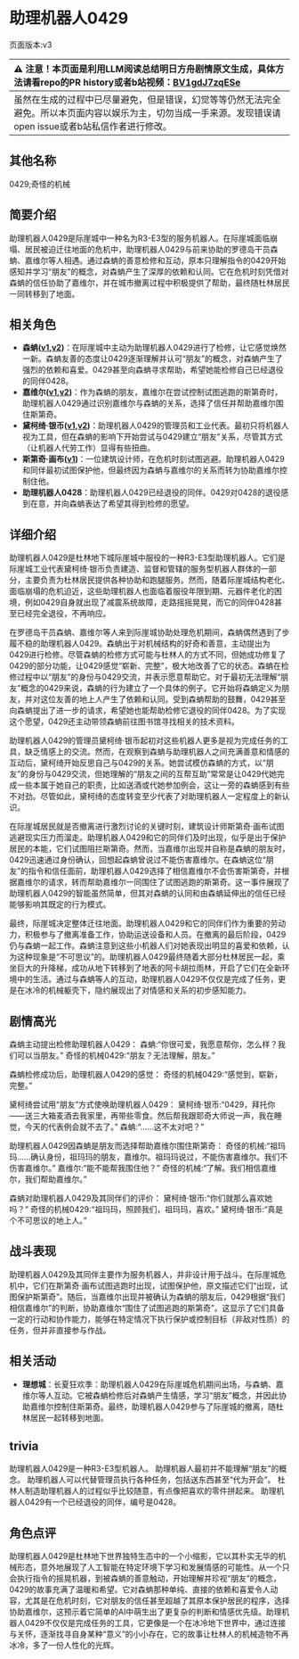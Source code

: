 # 助理机器人0429
页面版本:v3
 

| :warning: 注意！本页面是利用LLM阅读总结明日方舟剧情原文生成，具体方法请看repo的PR history或者b站视频：[BV1gdJ7zqESe](https://www.bilibili.com/video/BV1gdJ7zqESe/)         |
|:----------------------------|
| 虽然在生成的过程中已尽量避免，但是错误，幻觉等等仍然无法完全避免。所以本页面内容以娱乐为主，切勿当成一手来源。发现错误请open issue或者b站私信作者进行修改。|



## 其他名称
0429;奇怪的机械
## 简要介绍
助理机器人0429是际崖城中一种名为R3-E3型的服务机器人。在际崖城面临崩塌、居民被迫迁往地面的危机中，助理机器人0429与前来协助的罗德岛干员森蚺、嘉维尔等人相遇。通过森蚺的善意检修和互动，原本只理解指令的0429开始感知并学习“朋友”的概念，对森蚺产生了深厚的依赖和认同。它在危机时刻凭借对森蚺的信任协助了嘉维尔，并在城市撤离过程中积极提供了帮助，最终随杜林居民一同转移到了地面。
## 相关角色
-   **森蚺([v1](../chars/char_416_zumama.md),[v2](char_416_zumama.md))**：在际崖城中主动为助理机器人0429进行了检修，让它感觉焕然一新。森蚺友善的态度让0429逐渐理解并认可“朋友”的概念，对森蚺产生了强烈的依赖和喜爱。0429甚至向森蚺寻求帮助，希望她能检修自己已经退役的同伴0428。
-   **嘉维尔([v1](../chars/char_187_ccheal.md),[v2](char_187_ccheal.md))**：作为森蚺的朋友，嘉维尔在尝试控制试图逃跑的斯第奇时，助理机器人0429通过识别嘉维尔与森蚺的关系，选择了信任并帮助嘉维尔围住斯第奇。
-   **黛柯绮·银币([v1](../chars/extended_char_7aec75.md),[v2](extended_char_7aec75.md))**：助理机器人0429的管理员和工业代表。最初只将机器人视为工具，但在森蚺的影响下开始尝试与0429建立“朋友”关系，尽管其方式（让机器人代劳工作）显得有些扭曲。
-   **斯第奇·画布([v1](../chars/extended_char_5a4c3a.md))**：一位建筑设计师，在危机时刻试图逃避。助理机器人0429和同伴最初试图保护他，但最终因为森蚺与嘉维尔的关系而转为协助嘉维尔控制住他。
-   **助理机器人0428**：助理机器人0429已经退役的同伴。0429对0428的退役感到在意，并向森蚺表达了希望其得到检修的愿望。
## 详细介绍
助理机器人0429是杜林地下城际崖城中服役的一种R3-E3型助理机器人。它们是际崖城工业代表黛柯绮·银币负责建造、监督和管辖的服务型机器人群体的一部分，主要负责为杜林居民提供各种协助和跑腿服务。然而，随着际崖城结构老化、面临崩塌的危机迫近，这些助理机器人也面临着服役年限到期、元器件老化的困境，例如0429自身就出现了减震系统故障，走路摇摇晃晃，而它的同伴0428甚至已经完全退役，不再响应。

在罗德岛干员森蚺、嘉维尔等人来到际崖城协助处理危机期间，森蚺偶然遇到了步履不稳的助理机器人0429。森蚺出于对机械结构的好奇和善意，主动提出为0429进行检修。尽管森蚺的检修方式可能与杜林人的方式不同，但她成功修复了0429的部分功能，让0429感觉“崭新、完整”，极大地改善了它的状态。森蚺在检修过程中以“朋友”的身份与0429交流，并表示愿意帮助它。对于最初无法理解“朋友”概念的0429来说，森蚺的行为建立了一个具体的例子。它开始将森蚺定义为朋友，并对这位友善的地上人产生了依赖和认同。受到森蚺帮助的鼓舞，0429甚至向森蚺提出了进一步的请求，希望她也能帮助检修它退役的同伴0428。为了实现这个愿望，0429还主动带领森蚺前往图书馆寻找相关的技术资料。

助理机器人0429的管理员黛柯绮·银币起初对这些机器人更多是视为完成任务的工具，缺乏情感上的交流。然而，在观察到森蚺与助理机器人之间充满善意和情感的互动后，黛柯绮开始反思自己与0429的关系。她尝试模仿森蚺的方式，以“朋友”的身份与0429交流，但她理解的“朋友之间的互帮互助”常常是让0429代她完成一些本属于她自己的职责，比如送酒或代她参加例会，这让一旁的森蚺感到有些不对劲。尽管如此，黛柯绮的态度转变至少代表了对助理机器人一定程度上的新认识。

在际崖城居民就是否撤离进行激烈讨论的关键时刻，建筑设计师斯第奇·画布试图逃避现实压力而溜走。助理机器人0429和它的同伴们及时出现，似乎是出于保护居民的本能，它们试图阻拦斯第奇。然而，当嘉维尔出现并自称是森蚺的朋友时，0429迅速通过身份确认，回想起森蚺曾说过不能伤害嘉维尔。在森蚺这位“朋友”的指令和信任面前，助理机器人0429选择了相信嘉维尔不会伤害斯第奇，并根据嘉维尔的请求，转而帮助嘉维尔一同围住了试图逃跑的斯第奇。这一事件展现了助理机器人0429的智能虽然简单，但其对森蚺的认同和由森蚺延伸出的信任已经能够影响其既定的行为模式。

最终，际崖城决定整体迁往地面。助理机器人0429和它的同伴们作为重要的劳动力，积极参与了撤离准备工作，协助运送设备和人员。在撤离的最后阶段，0429仍与森蚺一起工作。森蚺注意到这些小机器人们对她表现出明显的喜爱和依赖，认为这种现象是“不可思议”的。助理机器人0429最终随着大部分杜林居民一起，乘坐巨大的升降梯，成功从地下转移到了地表的阿卡胡拉雨林，开启了它们在全新环境中的生活。通过与森蚺等人的互动，助理机器人0429不仅仅是完成了任务，更是在冰冷的机械躯壳下，隐约展现出了对情感和关系的初步感知能力。
## 剧情高光
森蚺主动提出检修助理机器人0429：
森蚺:“你很可爱，我愿意帮你，怎么样？我们可以当朋友。”
奇怪的机械0429:“朋友？无法理解，朋友。”

森蚺检修成功后，助理机器人0429的感觉：
奇怪的机械0429:“感觉到，崭新，完整。”

黛柯绮尝试用“朋友”方式使唤助理机器人0429：
黛柯绮·银币:“0429，拜托你——送三大箱麦酒去我家里，再带些零食。然后帮我跟耶奇大师说一声，我在睡觉，今天的代表例会就不去了。”
森蚺:“......这不太对吧？”

助理机器人0429因森蚺是朋友而选择帮助嘉维尔围住斯第奇：
奇怪的机械:“祖玛玛......确认身份，祖玛玛的朋友，嘉维尔。祖玛玛说过，不能伤害嘉维尔。我们不伤害嘉维尔。”
嘉维尔:“能不能帮我围住他？”
奇怪的机械:“了解。我们相信嘉维尔，我们帮助嘉维尔。”

森蚺对助理机器人0429及其同伴们的评价：
黛柯绮·银币:“你们就那么喜欢她吗？”
奇怪的机械0429:“祖玛玛，照顾我们，祖玛玛，喜欢。”
黛柯绮·银币:“真是个不可思议的地上人。”
## 战斗表现
助理机器人0429及其同伴主要作为服务机器人，并非设计用于战斗。在际崖城危机中，它们在斯第奇·画布试图逃跑时出现，试图保护他，原文描述它们“出现，试图保护斯第奇”。随后，当嘉维尔出现并被确认为森蚺的朋友后，0429根据“我们相信嘉维尔”的判断，协助嘉维尔“围住了试图逃跑的斯第奇”。这显示了它们具备一定的行动和协作能力，能够在特定情况下执行保护或控制目标（非敌对性质）的任务，但并非直接参与作战。
## 相关活动
-   **理想城**：长夏狂欢季：助理机器人0429在际崖城危机期间出场，与森蚺、嘉维尔等人互动。它被森蚺检修后对森蚺产生情感，学习“朋友”概念，并因此协助嘉维尔控制住斯第奇。最终，助理机器人0429参与了际崖城的撤离，随杜林居民一起转移到地面。
## trivia
助理机器人0429是一种R3-E3型机器人。
助理机器人最初并不能理解“朋友”的概念。
助理机器人可以代替管理员执行各种任务，包括送东西甚至“代为开会”。
杜林人制造助理机器人的过程似乎比较随意，有点像把喜欢的零件拼起来。
助理机器人0429有一个已经退役的同伴，编号是0428。
## 角色点评
助理机器人0429是杜林地下世界独特生态中的一个小缩影，它以其朴实无华的机械形态，意外地展现了人工智能在特定环境下学习和发展情感的可能性。从一个只会执行指令的摇晃机器，到被森蚺的善意触动，开始理解并珍视“朋友”的概念，0429的故事充满了温暖和希望。它对森蚺那种单纯、直接的依赖和喜爱令人动容，尤其是在危机时刻，它对朋友的信任甚至超越了其原本保护居民的程序，选择协助嘉维尔，这预示着它简单的AI中萌生出了更复杂的判断和情感优先级。助理机器人0429不仅仅是完成任务的工具，它更像是一个在冰冷地下世界中，通过连接与关怀，逐渐找寻自身某种“意义”的小小存在，它的故事让杜林人的机械造物不再冰冷，多了一份人性化的光辉。